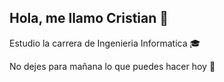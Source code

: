 ## Hola, me llamo Cristian 👋
 Estudio la carrera de Ingenieria Informatica 🎓
 
 No dejes para mañana lo que puedes hacer hoy 🗿
<!--
**cristian6160/cristian6160** is a ✨ _special_ ✨ repository because its `README.md` (this file) appears on your GitHub profile.

Here are some ideas to get you started:

- 🔭 I’m currently working on ...
- 🌱 I’m currently learning ...
- 👯 I’m looking to collaborate on ...
- 🤔 I’m looking for help with ...
- 💬 Ask me about ...
- 📫 How to reach me: ...
- 😄 Pronouns: ...
- ⚡ Fun fact: ...
-->
